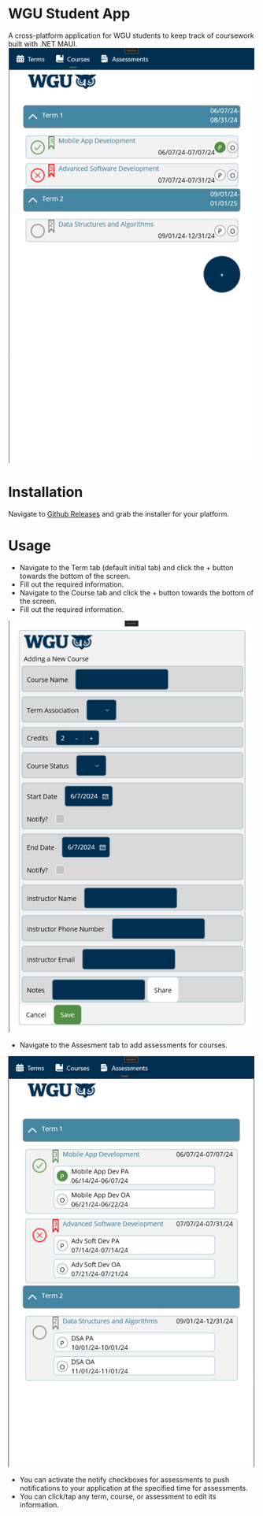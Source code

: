 # WGU Student App
A cross-platform application for WGU students to keep track of coursework built with .NET MAUI.
<img src="https://raw.githubusercontent.com/jtiemens34/wgu-student-app/working/readme_images/courses.png" alt="Screenshot depicting the Course view" width="500" />

# Installation
Navigate to [Github Releases](https://github.com/jtiemens34/wgu-student-app/releases/latest) and grab the installer for your platform.

# Usage
- Navigate to the Term tab (default initial tab) and click the + button towards the bottom of the screen.
- Fill out the required information.
- Navigate to the Course tab and click the + button towards the bottom of the screen.
- Fill out the required information.
<img src="https://raw.githubusercontent.com/jtiemens34/wgu-student-app/working/readme_images/addcourse.png" alt="Screenshot depicting the Add Course view" width="500" />

- Navigate to the Assesment tab to add assessments for courses.

<img src="https://raw.githubusercontent.com/jtiemens34/wgu-student-app/working/readme_images/assessments.png" alt="Screenshot depicting the Assessments view" width="500" />

- You can activate the notify checkboxes for assessments to push notifications to your application at the specified time for assessments.
- You can click/tap any term, course, or assessment to edit its information.
